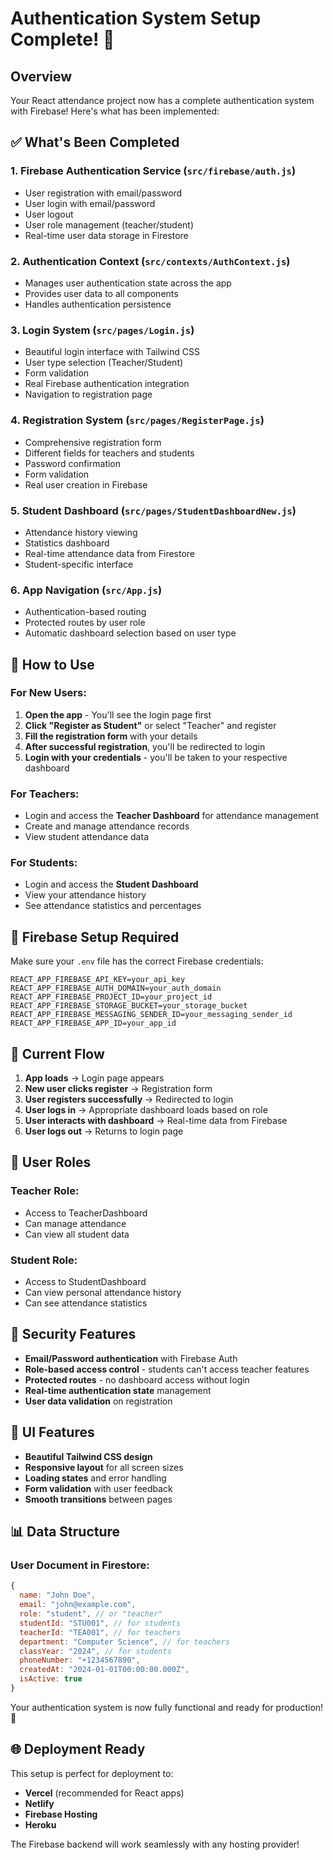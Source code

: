 # Authentication System Setup Complete! 🎉

## Overview
Your React attendance project now has a complete authentication system with Firebase! Here's what has been implemented:

## ✅ What's Been Completed

### 1. **Firebase Authentication Service** (`src/firebase/auth.js`)
- User registration with email/password
- User login with email/password
- User logout
- User role management (teacher/student)
- Real-time user data storage in Firestore

### 2. **Authentication Context** (`src/contexts/AuthContext.js`)
- Manages user authentication state across the app
- Provides user data to all components
- Handles authentication persistence

### 3. **Login System** (`src/pages/Login.js`)
- Beautiful login interface with Tailwind CSS
- User type selection (Teacher/Student)
- Form validation
- Real Firebase authentication integration
- Navigation to registration page

### 4. **Registration System** (`src/pages/RegisterPage.js`)
- Comprehensive registration form
- Different fields for teachers and students
- Password confirmation
- Form validation
- Real user creation in Firebase

### 5. **Student Dashboard** (`src/pages/StudentDashboardNew.js`)
- Attendance history viewing
- Statistics dashboard
- Real-time attendance data from Firestore
- Student-specific interface

### 6. **App Navigation** (`src/App.js`)
- Authentication-based routing
- Protected routes by user role
- Automatic dashboard selection based on user type

## 🚀 How to Use

### For New Users:
1. **Open the app** - You'll see the login page first
2. **Click "Register as Student"** or select "Teacher" and register
3. **Fill the registration form** with your details
4. **After successful registration**, you'll be redirected to login
5. **Login with your credentials** - you'll be taken to your respective dashboard

### For Teachers:
- Login and access the **Teacher Dashboard** for attendance management
- Create and manage attendance records
- View student attendance data

### For Students:
- Login and access the **Student Dashboard** 
- View your attendance history
- See attendance statistics and percentages

## 🔧 Firebase Setup Required

Make sure your `.env` file has the correct Firebase credentials:

```env
REACT_APP_FIREBASE_API_KEY=your_api_key
REACT_APP_FIREBASE_AUTH_DOMAIN=your_auth_domain
REACT_APP_FIREBASE_PROJECT_ID=your_project_id
REACT_APP_FIREBASE_STORAGE_BUCKET=your_storage_bucket
REACT_APP_FIREBASE_MESSAGING_SENDER_ID=your_messaging_sender_id
REACT_APP_FIREBASE_APP_ID=your_app_id
```

## 📱 Current Flow

1. **App loads** → Login page appears
2. **New user clicks register** → Registration form
3. **User registers successfully** → Redirected to login
4. **User logs in** → Appropriate dashboard loads based on role
5. **User interacts with dashboard** → Real-time data from Firebase
6. **User logs out** → Returns to login page

## 🎯 User Roles

### Teacher Role:
- Access to TeacherDashboard
- Can manage attendance
- Can view all student data

### Student Role:
- Access to StudentDashboard
- Can view personal attendance history
- Can see attendance statistics

## 🔐 Security Features

- **Email/Password authentication** with Firebase Auth
- **Role-based access control** - students can't access teacher features
- **Protected routes** - no dashboard access without login
- **Real-time authentication state** management
- **User data validation** on registration

## 🎨 UI Features

- **Beautiful Tailwind CSS design**
- **Responsive layout** for all screen sizes
- **Loading states** and error handling
- **Form validation** with user feedback
- **Smooth transitions** between pages

## 📊 Data Structure

### User Document in Firestore:
```javascript
{
  name: "John Doe",
  email: "john@example.com",
  role: "student", // or "teacher"
  studentId: "STU001", // for students
  teacherId: "TEA001", // for teachers
  department: "Computer Science", // for teachers
  classYear: "2024", // for students
  phoneNumber: "+1234567890",
  createdAt: "2024-01-01T00:00:00.000Z",
  isActive: true
}
```

Your authentication system is now fully functional and ready for production! 🚀

## 🌐 Deployment Ready

This setup is perfect for deployment to:
- **Vercel** (recommended for React apps)
- **Netlify**
- **Firebase Hosting**
- **Heroku**

The Firebase backend will work seamlessly with any hosting provider!